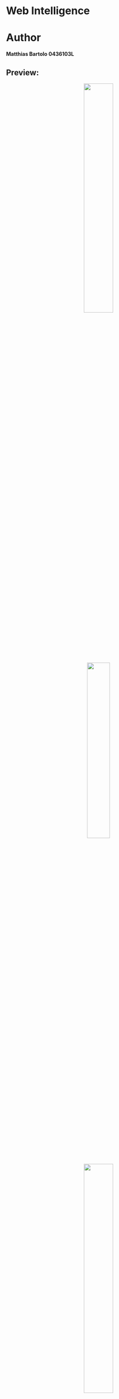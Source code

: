 # Web Intelligence

# Author
**Matthias Bartolo 0436103L**

## Preview:
<p align='center'>
  <img src="https://github.com/mbar0075/Web-Intelligence/assets/103250564/de63af6d-9990-4b02-97b4-6c9956b7b74b" style="display: block; margin: 0 auto; width: 40%; height: auto;"></br>
  <img src="https://github.com/mbar0075/Web-Intelligence/assets/103250564/dfecbf07-b0e0-475a-991e-cb297965525d" style="display: block; margin: 0 auto; width: 35%; height: auto;">
  <img src="https://github.com/mbar0075/Web-Intelligence/assets/103250564/f1c8dcde-3677-4dc4-be65-6af91515e8f0"  style="display: block; margin: 0 auto; width: 40%; height: auto;">
</p>

## Description of Task:
This project focused on working with and exploring the fundamental concepts and technologies underlying the Web. It provided a comprehensive understanding of the mathematical principles behind graphs, probabilistic modeling, and data analysis. Additionally, practical applications of various techniques, such as text and link analysis, were covered to effectively analyze the content and structure of the ever-evolving distributed space of the Web.

### 1. Graph Analysis:
The objective of this task was to perform an in-depth analysis and visualization of a football passing network utilizing the Python programming language.

To analyze and visualize a football passing network, a Jupyter Notebook was created using Python. The objective was to utilize the **StatsBomb** data to generate the passing network. The notebook parsed the competition files to obtain a list of competitions and selected specific matches for a chosen competition and season. The lineup and pass data were extracted for each match, and the top 11 players for each team were determined based on playing minutes. The passing network was generated and plotted using the networkX library. Lastly, the passing network for each match was stored in Neo4j Desktop using the nxneo4j library.

Additionally, an analysis was conducted on the underlying structure of the constructed passing network. NetworkX was employed to compute several statistics for each team, including the total number of passes, degree distribution (with a plotted distribution), average path length, and global clustering coefficient. The Jupyter Notebook also addressed any challenges encountered during the computation of these statistics and provided explanations of the approaches taken to overcome them.

```python
import nxneo4j

#Graph Configuration
config = {
'node_label': 'Player',
'relationship_type': 'PASSEDTO',
'identifier_property': 'name'
}

#Creating directed graph, and deleting any previous data
Graph = nxneo4j.DiGraph(driver,config=config)
Graph.delete_all()
```

Furthermore, by utilizing **Neo4j**, specific questions about each team were addressed through direct **Cypher** queries. These queries aimed to identify the most active player in terms of passes, list the top three players with an intermediary role, assess player centrality, and determine the player who received the highest number of passes.

The Jupyter Notebook included the Cypher queries as markdown, providing a clear and structured representation of the queries. Detailed explanations of the parameters used in each query were provided to ensure a comprehensive understanding of the query logic. Any challenges encountered during the querying process were addressed and resolved, and these solutions were described in the notebook to provide a thorough explanation of the process.

This project involved analyzing football passing networks using data analysis, network visualization, and graph database querying. The StatsBomb data was utilized to generate and visualize passing networks in Python. NetworkX was employed to compute statistics and analyze the underlying structure of the networks. Additionally, Neo4j was used as a graph database to store the passing networks and answer specific queries. The project also included tutorials on Neo4j and explored the application of graph analysis in the context of the **Game of Thrones** graph. Overall, it offered a comprehensive exploration of football passing networks and provided insights into graph-based analysis techniques.

<p align='center'>
  <img src="https://github.com/mbar0075/Web-Intelligence/assets/103250564/1775beaa-9aab-40b4-82d7-c0c9fe3ee71f" style="display: block; margin: 0 auto; width: 70%; height: auto;"></br>
</p>


### 2. Text Analysis
This task encompassed a comprehensive text analysis conducted on the **News Category Dataset** available on Kaggle. The dataset consisted of 47,000 news headlines sourced from HuffPost, spanning the period from January 1, 2017, to September 23, 2022. The primary objective was to perform various text analysis tasks using a Jupyter Notebook, yielding valuable insights into the dataset.

In the Jupyter Notebook, the news headline text was meticulously processed. JSON files were parsed, and the relevant text was extracted from each record, focusing on the "headline" and "short description" fields. To facilitate further analysis, lexical analysis techniques were applied to extract individual words, which were subsequently converted to lowercase. Moreover, a standard English stop-word list was employed to eliminate common stop words. Porter's stemmer algorithm was utilized to reduce terms to their respective stems, taking into account ready-made implementations while providing appropriate references.

The next phase involved the calculation of term weights utilizing the TF-IDF approach. Each headline record was treated as an independent document, enabling the computation of term weights specific to each headline.

```python
#Function that utilises all previously built methods to build the term by document matrix
def CalculateVectorSpaceModel(documentList):
    sortedWordFreqList=GetUniqueWords(documentList)
    TFValues=GetTermFrequency(sortedWordFreqList,documentList)
    IDFValues=GetInverseDocumentFrequency(sortedWordFreqList,documentList)
    documentMatrix=GetTFIDF(TFValues,IDFValues)
    return documentMatrix
```

Following this, the highest-weighted n% of terms for each headline category were extracted. This process commenced by calculating the average term weight for all terms within each category. Subsequently, the top n% of terms were identified based on their weights. This compilation of terms, along with their corresponding weights, formed the basis of constructing category keyword clouds. The resulting keyword clouds shed light on the prevalent concepts associated with each news category, striking a balance between inclusivity and conciseness.

To uncover underlying patterns within the dataset, the news headlines were subjected to clustering using the k-means algorithm. A single level of clustering was implemented without incorporating hierarchical structures. The optimal number of clusters, k, was determined based on the specific analysis requirements.

Following the clustering phase, the highest-weighted n% of terms were extracted for each generated cluster. This process entailed computing the average term weight for all terms within each cluster and subsequently selecting the top n% of terms based on their weights. These terms, together with their respective weights, were employed in constructing cluster keyword clouds, offering insights into the prevailing concepts associated with each cluster.

Additionally, detailed information pertaining to each category and cluster was extracted in JSON format. This encompassed the category name, the list of articles within each category, and the highest-weighted terms for each category or cluster. This extracted data served as a valuable resource for the subsequent visualization application.

Throughout the analysis, diligent efforts were made to address any challenges encountered along the way. Suitable solutions were implemented to overcome these obstacles, ensuring the successful completion of the text analysis task.

In order to visualize the obtained results, a simple web application was set up using Flask. This involved setting up Flask as the foundation of the web application and implementing necessary configurations and dependencies to ensure its smooth operation. The JSON files generated during the Text Analysis phase were imported into the application, serving as the source of data for visualization.

```python
import os
from flask import Flask, render_template, json, current_app as app

#Setting up a flask application
app = Flask(__name__)

#Opening the corresponding files and parsing their data as json 
with open('OutputFiles/topWords.json', 'r') as file:
     tpf = json.load(file)

with open('OutputFiles/TFIDF_Category.json', 'r') as file1:
    opf = json.load(file1)   

with open('OutputFiles/TFIDF_Cluster.json', 'r') as file2:
    opf2 = json.load(file2)  
    
#Specifiying the url extensions for each website section
#Default route loads to the main page 
@app.route('/', methods = ['GET', 'POST'])
def loadData():
    return render_template('index.html',tpf=tpf, opf=opf, opf2=opf2)
```

The web application provided various features for visualizing the results:

Firstly, when a document was clicked, the web application displayed its relevant details, including the headline, date, and other pertinent information. Additionally, the corresponding keyword cloud associated with the selected document was presented, enabling users to gain insights into the prominent terms and concepts within that specific document.

Secondly, an interactive bubble chart was implemented to display the list of categories. By clicking on a specific category bubble, users could access the list of documents associated with that category. Furthermore, the keyword cloud corresponding to the selected category was showcased, providing users with a comprehensive overview of the prevalent concepts within that category.

Similarly, a separate interactive bubble chart was implemented to represent the term clusters. By clicking on a cluster bubble, users could explore the list of documents associated with that cluster. Additionally, the keyword cloud specific to the chosen cluster was displayed, offering users a glimpse into the dominant concepts encompassed by that cluster.

The inclusion of interactive visualizations within the web application greatly enhanced the user experience, allowing for effortless navigation and exploration of the text analysis results. These features facilitated a more intuitive and engaging way of interacting with the data. The successful implementation of the web application's functionalities significantly contributed to its overall effectiveness and usefulness. Users were able to access detailed information about individual documents, including headlines, dates, and corresponding keyword clouds, simply by clicking on them. Similarly, the interactive bubble chart showcased categories and clusters, enabling users to explore related documents and their respective keyword clouds with ease.

In addition, the project featured tutorials that provided valuable insights into information retrieval techniques using **TF-IDF (Term Frequency-Inverse Document Frequency)**. These tutorials played a crucial role in enhancing understanding and proficiency in retrieving relevant information from online sources by leveraging TF-IDF.

<p align='center'>
  <img src="https://github.com/mbar0075/Web-Intelligence/assets/103250564/c95f4eac-7091-4559-86ec-41461cdc28cc" style="display: block; margin: 0 auto; width: 70%; height: auto;"></br>
</p>

Overall, the project successfully integrated interactive visualizations, informative tutorials, and advanced information retrieval techniques, resulting in a comprehensive and user-friendly platform for analyzing and exploring text analysis results.


## Deliverables:
The repository includes:<br />
1. **Group Projects** - The directory which holds the Group Project<br />
2. **Individual Projects** - The directory which holds the Individual Projects<br />
 
